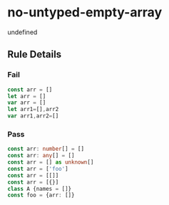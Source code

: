 <!-- prettier-ignore-start -->
# no-untyped-empty-array

undefined

## Rule Details

### Fail

```ts
const arr = []
let arr = []
var arr = []
let arr1=[],arr2
var arr1,arr2=[]
```

### Pass

```ts
const arr: number[] = []
const arr: any[] = []
const arr = [] as unknown[]
const arr = ['foo']
const arr = [[]]
const arr = [{}]
class A {names = []}
const foo = {arr: []}
```
<!-- prettier-ignore-end -->
